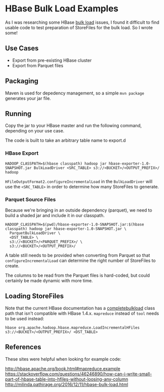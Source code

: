 # HBase Bulk Load Examples

As I was researching some HBase [bulk load](http://hbase.apache.org/book.html#arch.bulk.load) issues, I found it difficult to find usable code to test preparation of StoreFiles for the bulk load. So I wrote some!

## Use Cases
- Export from pre-existing HBase cluster
- Export from Parquet files

## Packaging

Maven is used for depedency management, so a simple `mvn package` generates your jar file.

## Running

Copy the jar to your HBase master and run the following command, depending on your use case.

The code is built to take an arbitrary table name to export.d

### HBase Export

```shell
HADOOP_CLASSPATH=$(hbase classpath) hadoop jar hbase-exporter-1.0-SNAPSHOT.jar BulkLoadDriver <SRC_TABLE> s3://<BUCKET>/<OUTPUT_PREFIX>/ hadoop
```

`HFileOutputFormat2.configureIncrementalLoad` in the `BulkLoadDriver` will use the `<SRC_TABLE>` in order to determine how many StoreFiles to generate.

### Parquet Source Files

Because we're bringing in an outside dependency (parquet), we need to build a shaded jar and include it in our classpath.

```shell
HADOOP_CLASSPATH=$(pwd)/hbase-exporter-1.0-SNAPSHOT.jar:$(hbase classpath) hadoop jar hbase-exporter-1.0-SNAPSHOT.jar \
  ParquetBulkLoadDriver \
  <DST_TABLE> \
  s3://<BUCKET>/<PARQUET_PREFIX>/ \
  s3://<BUCKET>/<OUTPUT_PREFIX>/
```

A table still needs to be provided when converting from Parquet so that `configureIncrementalLoad` can determine the right number of StoreFiles to create.

The columns to be read from the Parquet files is hard-coded, but could certainly be made dynamic with more time.

## Loading StoreFiles

Note that the current HBase documentation has a [completebulkload](http://hbase.apache.org/book.html#completebulkload) class path that isn't compatible with HBase 1.4.x.
`mapreduce` instead of `tool` needs to be used instead:

```shell
hbase org.apache.hadoop.hbase.mapreduce.LoadIncrementalHFiles s3://<BUCKET>/<OUTPUT_PREFIX>/ <DST_TABLE>
```

## References

These sites were helpful when looking for example code:

http://hbase.apache.org/book.html#mapreduce.example
https://stackoverflow.com/questions/46246890/how-can-i-write-small-part-of-hbase-table-into-hfiles-without-loosing-any-column
http://milinda.pathirage.org/2016/12/11/hbase-bulk-load.html